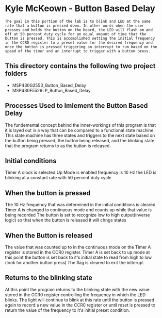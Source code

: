 # Kyle McKeown - Button Based Delay
	The goal in this portion of the lab is to blink and LED at the same rate that a button is pressed down. In other words when the user presses and holds the button on the board, the LED will flash on and off at 50 percent duty cycle for an equal amount of time that the button is pressed. This is accomplished setting the initial frequency in the CCRO register to a preset value for the desired frequency and once the button is pressed triggering an interrupt to run based on the speed of the timer and an interrupt to trigger with a button press.

## This directory contains the following two project folders
* MSP430G2553_Button_Based_Delay
* MSP430F5529LP_Button_Based_Delay

## Processes Used to Imlement the Button Based Delay

The fundemental concept behind the inner-workings of this program is that it is layed out in a way that can be compared to a functional state machine. This state machine has three states and triggers to the next state based on the button being pressed, the button being released, and the blinking state that the program returns to as the button is released.

## Initial conditions

Timer A clock is selected
Up Mode is enabled
frequency is 10 Hz
the LED is blinking at a constant rate with 50 percent duty cycle

## When the button is pressed

The 10 Hz frequency that was determined in the initial conditions is cleared
Timer A is changed to continuous mode and counts up while that value is being recorded
The button is set to recognize low to high output(inverse logic) so that when the button is released it will chnge states

## When the Button is released

The value that was counted up to in the continuous mode on the Timer A register is stored in the CCR0 register.
Timer A is set back to up mode at this point
the button is set back to it's initial state to read from high to low (look for another button press)
The flag is cleared to exit the intterupt 

## Returns to the blinking state

At this point the program returns to the blinking state with the new value stored in the CCR0 register controlling the frequency in which the LED blinks.
The light will continue to blink at this rate until the button is pressed again to record a new value in the CCR0 register or until reset is pressed to return the value of the frequency to it's initial preset condition.

